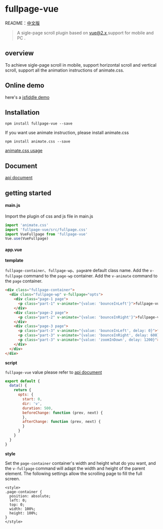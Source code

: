  fullpage-vue
 ====

README：[中文版](https://github.com/river-lee/fullpage-vue/blob/master/README_zh.md)
> A sigle-page scroll plugin based on vue@2.x,support for mobile and PC .

## overview
To achieve sigle-page scroll in mobile, support horizontal scroll and vertical scroll, support all the animation instructions of animate.css.

## Online demo
here's a [jsfiddle demo](https://jsfiddle.net/e23jiang/6jc3okaq/1/)

## Installation
```
npm install fullpage-vue --save
```
If you want use animate instruction, please install animate.css
```
npm install animate.css --save
```
[animate.css usage](https://daneden.github.io/animate.css/)

## Document
[api document](https://github.com/river-lee/fullpage-vue/blob/master/doc/api.md)

## getting started

#### main.js
Import the plugin of css and js file in main.js

```js
import 'animate.css'
import 'fullpage-vue/src/fullpage.css'
import VueFullpage from 'fullpage-vue'
Vue.use(VueFullpage)
```

#### app.vue

**template**

``fullpage-container``、``fullpage-wp``、``page``are default class name.
Add the ``v-fullpage`` command to the ``page-wp`` container.
Add the ``v-animate`` command to the ``page`` container.
```html
<div class="fullpage-container">
  <div class="fullpage-wp" v-fullpage="opts">
    <div class="page-1 page">
      <p class="part-1" v-animate="{value: 'bounceInLeft'}">fullpage-vue</p>
    </div>
    <div class="page-2 page">
      <p class="part-2" v-animate="{value: 'bounceInRight'}">fullpage-vue</p>
    </div>
    <div class="page-3 page">
      <p class="part-3" v-animate="{value: 'bounceInLeft', delay: 0}">fullpage-vue</p>
      <p class="part-3" v-animate="{value: 'bounceInRight', delay: 600}">fullpage-vue</p>
      <p class="part-3" v-animate="{value: 'zoomInDown', delay: 1200}">fullpage-vue</p>
    </div>
  </div>
</div>
```

**script**

``fullpage-vue`` value please refer to [api document](https://github.com/river-lee/fullpage-vue/blob/master/doc/api.md)
```js
export default {
  data() {
    return {
      opts: {
        start: 0,
        dir: 'v',
        duration: 500,
        beforeChange: function (prev, next) {
        },
        afterChange: function (prev, next) {
        }
      }
    }
  }
}
```

**style**

Set the ``page-container`` container's width and height what do you want, and the ``v-fullpage`` command will adapt the width and height of the parent element.
The following settings allow the scrolling page to fill the full screen.
```
<style>
.page-container {
  position: absolute;
  left: 0;
  top: 0;
  width: 100%;
  height: 100%;
}
</style>
```